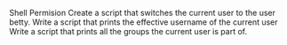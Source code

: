 Shell Permision
Create a script that switches the current user to the user betty.
Write a script that prints the effective username of the current user
Write a script that prints all the groups the current user is part of.
